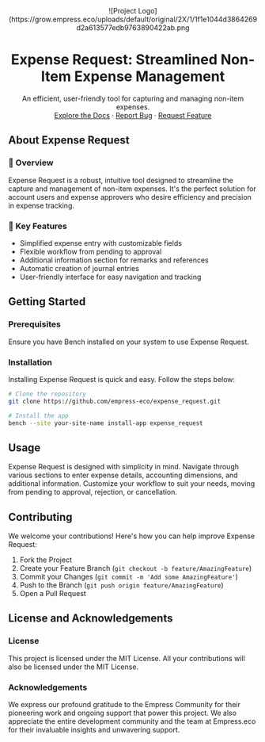 <div align="center">
![Project Logo](https://grow.empress.eco/uploads/default/original/2X/1/1f1e1044d3864269d2a613577edb9763890422ab.png
<h1 align="center">Expense Request: Streamlined Non-Item Expense Management</h1>
<p align="center">
An efficient, user-friendly tool for capturing and managing non-item expenses.
<br />
<a href="https://grow.empress.eco/">Explore the Docs</a>
·
<a href="https://github.com/empress-eco/expense_request/issues">Report Bug</a>
·
<a href="https://github.com/empress-eco/expense_request/issues">Request Feature</a>
</p>
</div>

## About Expense Request

### 📖 Overview
Expense Request is a robust, intuitive tool designed to streamline the capture and management of non-item expenses. It's the perfect solution for account users and expense approvers who desire efficiency and precision in expense tracking.

### 🌟 Key Features
- Simplified expense entry with customizable fields
- Flexible workflow from pending to approval
- Additional information section for remarks and references
- Automatic creation of journal entries
- User-friendly interface for easy navigation and tracking

## Getting Started

### Prerequisites
Ensure you have Bench installed on your system to use Expense Request.

### Installation
Installing Expense Request is quick and easy. Follow the steps below:

```sh
# Clone the repository
git clone https://github.com/empress-eco/expense_request.git

# Install the app
bench --site your-site-name install-app expense_request
```

## Usage
Expense Request is designed with simplicity in mind. Navigate through various sections to enter expense details, accounting dimensions, and additional information. Customize your workflow to suit your needs, moving from pending to approval, rejection, or cancellation.

## Contributing
We welcome your contributions! Here's how you can help improve Expense Request:

1. Fork the Project
2. Create your Feature Branch (`git checkout -b feature/AmazingFeature`)
3. Commit your Changes (`git commit -m 'Add some AmazingFeature'`)
4. Push to the Branch (`git push origin feature/AmazingFeature`)
5. Open a Pull Request

## License and Acknowledgements

### License
This project is licensed under the MIT License. All your contributions will also be licensed under the MIT License.

### Acknowledgements
We express our profound gratitude to the Empress Community for their pioneering work and ongoing support that power this project. We also appreciate the entire development community and the team at Empress.eco for their invaluable insights and unwavering support. 

<!-- MARKDOWN LINKS & IMAGES -->
